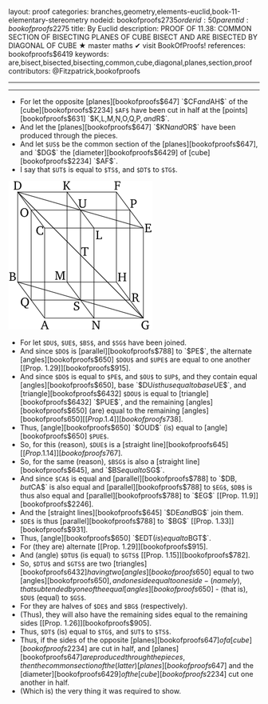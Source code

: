 layout: proof
categories: branches,geometry,elements-euclid,book-11-elementary-stereometry
nodeid: bookofproofs$2735
orderid: 50
parentid: bookofproofs$2275
title: By Euclid
description: PROOF OF 11.38: COMMON SECTION OF BISECTING PLANES OF CUBE BISECT AND ARE BISECTED BY DIAGONAL OF CUBE &#9733; master maths &#10004; visit BookOfProofs!
references: bookofproofs$6419
keywords: are,bisect,bisected,bisecting,common,cube,diagonal,planes,section,proof
contributors: @Fitzpatrick,bookofproofs

---


---



* For let the opposite [planes][bookofproofs$647] `$CF$` and `$AH$` of the [cube][bookofproofs$2234] `$AF$` have been cut in half at the [points][bookofproofs$631] `$K$`, `$L$`, `$M$`, `$N$`, `$O$`, `$Q$`, `$P$`, and `$R$`.
* And let the [planes][bookofproofs$647] `$KN$` and `$OR$` have been produced through the pieces.
* And let `$US$` be the common section of the [planes][bookofproofs$647], and `$DG$` the [diameter][bookofproofs$6429] of [cube][bookofproofs$2234] `$AF$`.
* I say that `$UT$` is equal to `$TS$`, and `$DT$` to `$TG$`.

![fig38e](https://github.com/bookofproofs/bookofproofs.github.io/blob/main/_sources/_assets/images/euclid/Book11/fig38e.png?raw=true)

* For let `$DU$`, `$UE$`, `$BS$`, and `$SG$` have been joined.
* And since `$DO$` is [parallel][bookofproofs$788] to `$PE$`, the alternate [angles][bookofproofs$650] `$DOU$` and `$UPE$` are equal to one another [[Prop. 1.29]][bookofproofs$915].
* And since `$DO$` is equal to `$PE$`, and `$OU$` to `$UP$`, and they contain equal [angles][bookofproofs$650], base `$DU$` is thus equal to base `$UE$`, and [triangle][bookofproofs$6432] `$DOU$` is equal to [triangle][bookofproofs$6432] `$PUE$`, and the remaining [angles][bookofproofs$650] (are) equal to the remaining [angles][bookofproofs$650] [[Prop. 1.4]][bookofproofs$738].
* Thus, [angle][bookofproofs$650] `$OUD$` (is) equal to [angle][bookofproofs$650] `$PUE$`.
* So, for this (reason), `$DUE$` is a [straight line][bookofproofs$645] [[Prop. 1.14]][bookofproofs$767].
* So, for the same (reason), `$BSG$` is also a [straight line][bookofproofs$645], and `$BS$` equal to `$SG$`.
* And since `$CA$` is equal and [parallel][bookofproofs$788] to `$DB$`, but `$CA$` is also equal and [parallel][bookofproofs$788] to `$EG$`, `$DB$` is thus also equal and [parallel][bookofproofs$788] to `$EG$` [[Prop. 11.9]][bookofproofs$2246].
* And the [straight lines][bookofproofs$645] `$DE$` and `$BG$` join them.
* `$DE$` is thus [parallel][bookofproofs$788] to `$BG$` [[Prop. 1.33]][bookofproofs$931].
* Thus, [angle][bookofproofs$650] `$EDT$` (is) equal to `$BGT$`.
* For (they are) alternate [[Prop. 1.29]][bookofproofs$915].
* And (angle) `$DTU$` (is equal) to `$GTS$` [[Prop. 1.15]][bookofproofs$782].
* So, `$DTU$` and `$GTS$` are two [triangles][bookofproofs$6432] having two [angles][bookofproofs$650] equal to two [angles][bookofproofs$650], and one side equal to one side - (namely), that subtended by one of the equal [angles][bookofproofs$650] - (that is), `$DU$` (equal) to `$GS$`.
* For they are halves of `$DE$` and `$BG$` (respectively).
* (Thus), they will also have the remaining sides equal to the remaining sides [[Prop. 1.26]][bookofproofs$905].
* Thus, `$DT$` (is) equal to `$TG$`, and `$UT$` to `$TS$`.
* Thus, if the sides of the opposite [planes][bookofproofs$647] of a [cube][bookofproofs$2234] are cut in half, and [planes][bookofproofs$647] are produced through the pieces, then the common section of the (latter) [planes][bookofproofs$647] and the [diameter][bookofproofs$6429] of the [cube][bookofproofs$2234] cut one another in half.
* (Which is) the very thing it was required to show.
